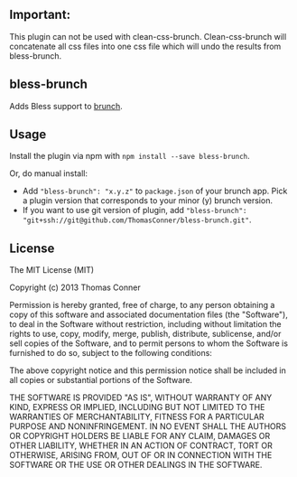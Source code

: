 ## Important:
This plugin can not be used with clean-css-brunch. Clean-css-brunch will concatenate all css files into one css file which will undo the results from bless-brunch.

## bless-brunch
Adds Bless support to [brunch](http://brunch.io).

## Usage
Install the plugin via npm with `npm install --save bless-brunch`.

Or, do manual install:

* Add `"bless-brunch": "x.y.z"` to `package.json` of your brunch app.
  Pick a plugin version that corresponds to your minor (y) brunch version.
* If you want to use git version of plugin, add
`"bless-brunch": "git+ssh://git@github.com/ThomasConner/bless-brunch.git"`.

## License

The MIT License (MIT)

Copyright (c) 2013 Thomas Conner

Permission is hereby granted, free of charge, to any person obtaining a copy
of this software and associated documentation files (the "Software"), to deal
in the Software without restriction, including without limitation the rights
to use, copy, modify, merge, publish, distribute, sublicense, and/or sell
copies of the Software, and to permit persons to whom the Software is
furnished to do so, subject to the following conditions:

The above copyright notice and this permission notice shall be included in
all copies or substantial portions of the Software.

THE SOFTWARE IS PROVIDED "AS IS", WITHOUT WARRANTY OF ANY KIND, EXPRESS OR
IMPLIED, INCLUDING BUT NOT LIMITED TO THE WARRANTIES OF MERCHANTABILITY,
FITNESS FOR A PARTICULAR PURPOSE AND NONINFRINGEMENT. IN NO EVENT SHALL THE
AUTHORS OR COPYRIGHT HOLDERS BE LIABLE FOR ANY CLAIM, DAMAGES OR OTHER
LIABILITY, WHETHER IN AN ACTION OF CONTRACT, TORT OR OTHERWISE, ARISING FROM,
OUT OF OR IN CONNECTION WITH THE SOFTWARE OR THE USE OR OTHER DEALINGS IN
THE SOFTWARE.
